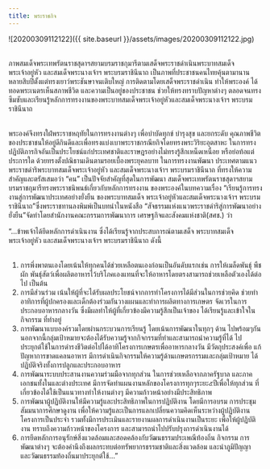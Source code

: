 ```yaml
---
title: พระราชกิจ
---
```


![20200309112122]({{ site.baseurl }}/assets/images/20200309112122.jpg)
<br>
<br>

<p>ภาพสมเด็จพระเทพรัตนราชสุดาฯสยามบรมราชกุมารีตามเสด็จพระราชดำเนินพระบาทสมเด็จ
พระเจ้าอยู่หัว และสมเด็จพระนางเจ้าฯ พระบรมราชินีนาถ เป็นภาพที่ประชาชนคนไทยคุ้นตามานาน
หลายสิบปีตั้งแต่ทรงเยาว์พระชันษาจนเติบใหญ่ การติดตามโดยเสด็จพระราชดำเนิน ทำให้พระองค์
ได้ทอดพระเนตรเห็นสภาพชีวิต และความเป็นอยู่ของประชาชน ช่วยให้ทรงทราบปัญหาต่างๆ
ตลอดจนทรงซึมซับและเรียนรู้หลักการทรงงานของพระบาทสมเด็จพระเจ้าอยู่หัวและสมเด็จพระนางเจ้าฯ
พระบรมราชินีนาถ
<br>
<br>

พระองค์จึงทรงใฝ่พระราชหฤทัยในการทรงงานต่างๆ เพื่อบำบัดทุกข์ บำรุงสุข และยกระดับ
คุณภาพชีวิตของประชาชนให้อยู่ดีกินดีและเพื่อทรงแบ่งเบาพระราชกรณียกิจโดยทรงพระวิริยะอุตสาหะ
ในการทรงปฏิบัติภารกิจอันเป็นประโยชน์แก่ประเทศชาติและราษฎรอย่างไม่ทรงรู้สึกเหน็ดเหนื่อย
หรือย่อท้อแต่ประการใด ด้วยทรงตั้งปณิธานเดินตามรอยเบื้องพระยุคลบาท ในการทรงงานพัฒนา
ประเทศตามแนวพระราชดำริพระบาทสมเด็จพระเจ้าอยู่หัว และสมเด็จพระนางเจ้าฯ
พระบรมราชินีนาถ ที่ทรงให้ความสำคัญและตรัสเสมอว่า “คน” เป็นปัจจัยสำคัญที่สุดในการพัฒนา
สมเด็จพระเทพรัตนราชสุดาฯสยามบรมราชกุมารีทรงพระราชนิพนธ์เกี่ยวกับหลักการทรงงาน
ของพระองค์ในบทความเรื่อง “เรียนรู้การทรงงานสู่การพัฒนาประเทศอย่างยั่งยืน ของพระบาทสมเด็จ
พระเจ้าอยู่หัวและสมเด็จพระนางเจ้าฯ พระบรมราชินีนาถ”ซึ่งพระราชทานลงพิมพ์เป็นบทนำในหนังสือ
“สัจธรรมแห่งแนวพระราชดำริสู่การพัฒนาอย่างยั่งยืน”จัดทำโดยสำนักงานคณะกรรมการพัฒนาการ
เศรษฐกิจและสังคมแห่งชาติ(สศช.) ว่า
<br>

“...ข้าพเจ้าได้ยึดหลักการดำเนินงาน ซึ่งได้เรียนรู้จากประสบการณ์ตามเสด็จ พระบาทสมเด็จ
พระเจ้าอยู่หัว และสมเด็จพระนางเจ้าฯ พระบรมราชินีนาถ ดังนี้
<br>
<br>

<ol><li>การพึ่งพาตนเองโดยเน้นให้ทุกคนได้ช่วยเหลือตนเองก่อนเป็นอันดับแรกเช่น การให้เมล็ดพันธุ์
พืชผัก พันธุ์สัตว์เพื่อผลิตอาหารไว้บริโภคเองแทนที่จะให้อาหารโดยตรงสามารถช่วยเหลือตัวเองได้ต่อไป
เป็นต้น</li>
<li>การมีส่วนร่วม เน้นให้ผู้ที่จะได้รับผลประโยชน์จากการทำโครงการได้มีส่วนในการช่วยคิด
ช่วยทำ อาทิการที่ผู้ปกครองและเด็กต้องร่วมกันวางแผนและทำการผลิตทางการเกษตร จัดเวรในการ
ประกอบอาหารกลางวัน ซึ่งมีผลทำให้ผู้ที่เกี่ยวข้องมีความรู้สึกเป็นเจ้าของ ได้เรียนรู้และเข้าใจในกิจกรรม
ที่ทำอยู่</li>
<li>การพัฒนาแบบองค์รวมโดยผ่านกระบวนการเรียนรู้ โดยเน้นการพัฒนาในทุกๆ ด้าน
ไปพร้อมๆกัน นอกจากนี้กลุ่มเป้าหมายจะต้องได้รับความรู้จากกิจกรรมที่ทำและสามารถนำความรู้ที่ได้
ไปประยุกต์ใช้ในการดำรงชีวิตต่อไปได้อาทิโครงการเกษตรเพื่ออาหารกลางวัน มีวัตถุประสงค์เพื่อ
แก้ปัญหาการขาดแคลนอาหาร มีการดำเนินกิจกรรมให้ความรู้ด้านเกษตรกรรมและกลุ่มเป้าหมาย
ได้ปฏิบัติจริงทั้งการปลูกและประกอบอาหาร</li>
<li>การพัฒนาระบบประสานงานความร่วมมือจากทุกส่วน ในการช่วยเหลือจากภาครัฐบาล
และภาคเอกชนทั้งในและต่างประเทศ มีการจัดทำแผนงานหลักของโครงการทุกๆระยะ๕ปีเพื่อให้ทุกส่วน
ที่เกี่ยวข้องได้ใช้เป็นแนวทางทำให้งานต่างๆ มีความก้าวหน้าอย่างมีประสิทธิภาพ</li>
<li>การพัฒนาผู้ปฏิบัติงานให้มีความรู้และประสิทธิภาพในการปฏิบัติงาน โดยมีการอบรม
การประชุมสัมมนาการศึกษาดูงาน เพื่อให้ความรู้และเป็นการแลกเปลี่ยนความคิดเห็นระหว่างผู้ปฏิบัติงาน
โครงการเป็นประจำ รวมทั้งมีการประเมินและรายงานผลการดำเนินงานเป็นระยะ เพื่อให้ผู้ปฏิบัติงาน
ทราบถึงความก้าวหน้าของโครงการ และสามารถนำไปปรับปรุงการดำเนินงานได้</li>
<li>การยึดหลักการอนุรักษ์สิ่งแวดล้อมและสอดคล้องกับวัฒนธรรมประเพณีท้องถิ่น กิจกรรม
การพัฒนาต่างๆ จะต้องคำนึงถึงผลกระทบต่อทรัพยากรธรรมชาติและสิ่งแวดล้อม และนำภูมิปัญญา
และวัฒนธรรมท้องถิ่นมาประยุกต์ใช้...”</li></ol><p>